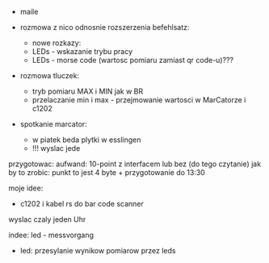 - maile 
- rozmowa z nico odnosnie rozszerzenia befehlsatz:
	- nowe rozkazy: 
	- LEDs - wskazanie trybu pracy
	- LEDs - morse code (wartosc pomiaru zamiast qr code-u)???

- rozmowa tluczek:
	- tryb pomiaru MAX i MIN jak w BR
	- przelaczanie min i max - przejmowanie wartosci w MarCatorze i c1202


- spotkanie marcator:
	- w piatek beda plytki w esslingen
	- !!! wyslac jede

przygotowac: aufwand: 10-point z interfacem lub bez (do tego czytanie)
jak by to zrobic: punkt to jest 4 byte + 
przygotowanie do 13:30


moje idee:
- c1202 i kabel rs do bar code scanner

wyslac czaly jeden Uhr

indee: led - messvorgang
- led: przesylanie wynikow pomiarow przez leds